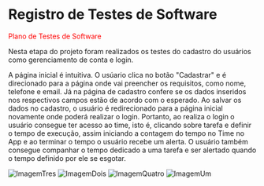 # Registro de Testes de Software

<span style="color:red"> Plano de Testes de Software</a></span>

Nesta etapa do projeto foram realizados os testes do cadastro do usuários como gerenciamento de conta e login. 

A página inicial é intuitiva. O usúario clica no botão "Cadastrar" e é direcionado para a página onde vai preencher os requisitos, como nome, telefone e email. Já na página de cadastro confere se os dados inseridos nos respectivos campos estão de acordo com o esperado. Ao salvar os dados no cadastro, o usuário é redirecionado para a página inicial novamente onde poderá realizar o login. Portanto, ao realiza o login o usuário consegue ter acesso ao time, isto é, clicando sobre tarefa e definir o tempo de execução, assim iniciando a contagem do tempo no Time no App e ao terminar o tempo o usuário recebe um alerta. O usuário também consegue companhar o tempo dedicado a uma tarefa e ser alertado quando o tempo definido por ele se esgotar. 

![ImagemTres](https://user-images.githubusercontent.com/100626035/236696137-29fd8c6c-aa0d-490b-96ac-295a7bcb0bf8.png)
![ImagemDois](https://user-images.githubusercontent.com/100626035/236696138-ee8b93a9-8bb4-44ae-938e-d9e90b2b88f4.png)
![ImagemQuatro](https://user-images.githubusercontent.com/100626035/236696139-bf6cfefb-e2b9-482f-b653-00866095ac3b.png)
![ImagemUm](https://user-images.githubusercontent.com/100626035/236696140-c98d5667-ac22-4fa0-8af5-81afb0ef6ba6.png)
